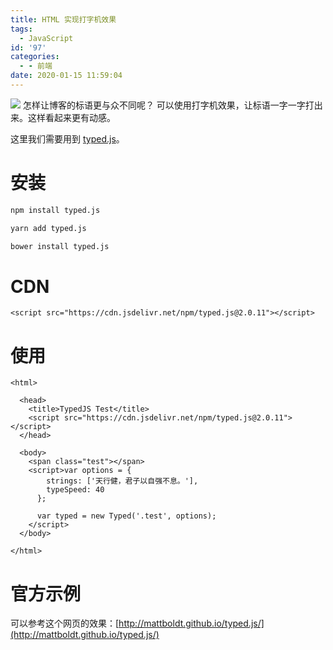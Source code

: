 ```yaml
---
title: HTML 实现打字机效果
tags:
  - JavaScript
id: '97'
categories:
  - - 前端
date: 2020-01-15 11:59:04
---
```


![](https://cdn.pixabay.com/photo/2016/01/30/22/04/typewriter-1170657__480.jpg) 怎样让博客的标语更与众不同呢？ 可以使用打字机效果，让标语一字一字打出来。这样看起来更有动感。
<!-- more -->
这里我们需要用到 [typed.js](https://github.com/mattboldt/typed.js/)。

# 安装

```bash
npm install typed.js

yarn add typed.js

bower install typed.js
```

# CDN

```markup
<script src="https://cdn.jsdelivr.net/npm/typed.js@2.0.11"></script>
```

# 使用

```markup
<html>

  <head>
    <title>TypedJS Test</title>
    <script src="https://cdn.jsdelivr.net/npm/typed.js@2.0.11"></script>
  </head>

  <body>
    <span class="test"></span>
    <script>var options = {
        strings: ['天行健，君子以自强不息。'],
        typeSpeed: 40
      };

      var typed = new Typed('.test', options);
    </script>
  </body>

</html>
```

# 官方示例

可以参考这个网页的效果：[http://mattboldt.github.io/typed.js/](http://mattboldt.github.io/typed.js/)